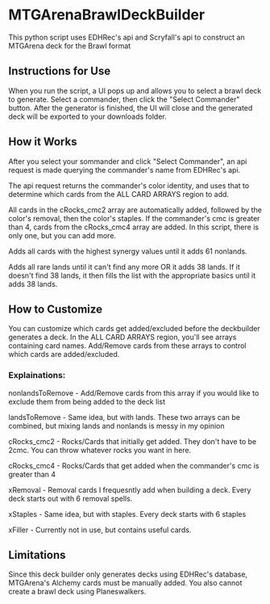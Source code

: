 # MTGArenaBrawlDeckBuilder
This python script uses EDHRec's api and Scryfall's api to construct an MTGArena deck for the Brawl format

## Instructions for Use
When you run the script, a UI pops up and allows you to select a brawl deck to generate. Select a commander, then click the "Select Commander" button. After the generator is finished, the UI will close and the generated deck will be exported to your downloads folder.

## How it Works
After you select your sommander and click "Select Commander", an api request is made querying the commander's name from EDHRec's api.

The api request returns the commander's color identity, and uses that to determine which cards from the ALL CARD ARRAYS region to add.

All cards in the cRocks_cmc2 array are automatically added, followed by the color's removal, then the color's staples. If the commander's cmc is greater than 4, cards from the cRocks_cmc4 array are added. In 
this script, there is only one, but you can add more.

Adds all cards with the highest synergy values until it adds 61 nonlands. 

Adds all rare lands until it can't find any more OR it adds 38 lands. If it doesn't find 38 lands, it then fills the list with the appropriate basics until it adds 38 lands.

## How to Customize
You can customize which cards get added/excluded before the deckbuilder generates a deck.
In the ALL CARD ARRAYS region, you'll see arrays containing card names. Add/Remove cards from these arrays to control which cards are added/excluded.

### Explainations:
  nonlandsToRemove - Add/Remove cards from this array if you would like to exclude them from being added to the deck list
  
  landsToRemove - Same idea, but with lands. These two arrays can be combined, but mixing lands and nonlands is messy in my opinion
  
  cRocks_cmc2 - Rocks/Cards that initially get added. They don't have to be 2cmc. You can throw whatever rocks you want in here.
  
  cRocks_cmc4 - Rocks/Cards that get added when the commander's cmc is greater than 4
  
  xRemoval - Removal cards I frequesntly add when building a deck. Every deck starts out with 6 removal spells.
  
  xStaples - Same idea, but with staples. Every deck starts with 6 staples
  
  xFiller - Currently not in use, but contains useful cards. 

## Limitations
Since this deck builder only generates decks using EDHRec's database, MTGArena's Alchemy cards must be manually added. You also cannot create a brawl deck using Planeswalkers.
